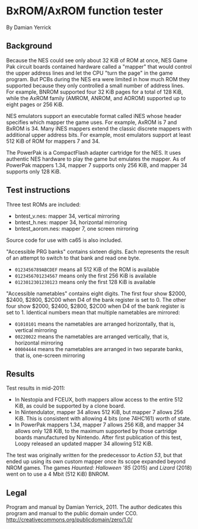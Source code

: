 BxROM/AxROM function tester
===========================
By Damian Yerrick

Background
----------
Because the NES could see only about 32 KiB of ROM at once, NES Game
Pak circuit boards contained hardware called a "mapper" that would
control the upper address lines and let the CPU "turn the page" in
the game program.  But PCBs during the NES era were limited in how
much ROM they supported because they only controlled a small number
of address lines.  For example, BNROM supported four 32 KiB pages for
a total of 128 KiB, while the AxROM family (AMROM, ANROM, and AOROM)
supported up to eight pages or 256 KiB.

NES emulators support an executable format called iNES whose header
specifies which mapper the game uses.  For example, AxROM is 7 and
BxROM is 34.  Many iNES mappers extend the classic discrete mappers
with additional upper address bits.  For example, most emulators
support at least 512 KiB of ROM for mappers 7 and 34.

The PowerPak is a CompactFlash adapter cartridge for the NES.  It
uses authentic NES hardware to play the game but emulates the mapper.
As of PowerPak mappers 1.34, mapper 7 supports only 256 KiB, and
mapper 34 supports only 128 KiB.

Test instructions
-----------------
Three test ROMs are included:

* bntest_v.nes: mapper 34, vertical mirroring
* bntest_h.nes: mapper 34, horizontal mirroring
* bntest_aorom.nes: mapper 7, one screen mirroring

Source code for use with ca65 is also included.

"Accessible PRG banks" contains sixteen digits.  Each represents the
result of an attempt to switch to that bank and read one byte.

* `0123456789ABCDEF` means all 512 KiB of the ROM is available
* `0123456701234567` means only the first 256 KiB is available
* `0123012301230123` means only the first 128 KiB is available

"Accessible nametables" contains eight digits.  The first four show
$2000, $2400, $2800, $2C00 when D4 of the bank register is set to 0.
The other four show $2000, $2400, $2800, $2C00 when D4 of the bank
register is set to 1.  Identical numbers mean that multiple
nametables are mirrored:

* `01010101` means the nametables are arranged horizontally, that is,
  vertical mirroring
* `00220022` means the nametables are arranged vertically, that is,
  horizontal mirroring
* `00004444` means the nametables are arranged in two separate banks,
  that is, one-screen mirroring

Results
-------
Test results in mid-2011:

* In Nestopia and FCEUX, both mappers allow access to the entire
  512 KiB, as could be supported by a clone board.
* In Nintendulator, mapper 34 allows 512 KiB, but mapper 7 allows
  256 KiB.  This is consistent with allowing 4 bits (one 74HC161)
  worth of state.
* In PowerPak mappers 1.34, mapper 7 allows 256 KiB, and mapper 34
  allows only 128 KiB, to the maximum supported by those cartridge
  boards manufactured by Nintendo.  After first publication of this
  test, Loopy released an updated mapper 34 allowing 512 KiB.

The test was originally written for the predecessor to _Action 53_,
but that ended up using its own custom mapper once its scope
expanded beyond NROM games.  The games _Haunted: Halloween '85_
(2015) and _Lizard_ (2018) went on to use a 4 Mbit (512 KiB) BNROM.

Legal
-----
Program and manual by Damian Yerrick, 2011.
The author dedicates this program and manual to the public domain
under CC0.
<http://creativecommons.org/publicdomain/zero/1.0/>
